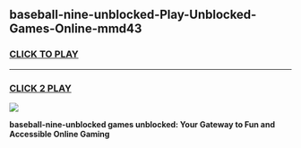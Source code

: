 
## baseball-nine-unblocked-Play-Unblocked-Games-Online-mmd43
<h3>
<a href="https://premium76.site?title=baseball-nine-unblocked&ref=25A">CLICK TO PLAY</a></h3>
<hr>

<h3>
<a href="https://premium76.site?title=baseball-nine-unblocked&ref=25A">CLICK 2 PLAY</a>
  
</h3>

<a href="https://premium76.site?title=baseball-nine-unblocked&ref=25A"><img src="https://clearcache.store/games.png"></a>


**baseball-nine-unblocked games unblocked: Your Gateway to Fun and Accessible Online Gaming**
